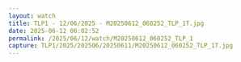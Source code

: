 ```yaml
---
layout: watch
title: TLP1 - 12/06/2025 - M20250612_060252_TLP_1T.jpg
date: 2025-06-12 06:02:52
permalink: /2025/06/12/watch/M20250612_060252_TLP_1
capture: TLP1/2025/202506/20250611/M20250612_060252_TLP_1T.jpg
---
```

